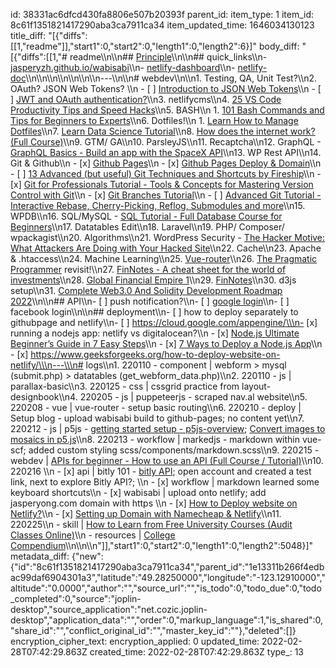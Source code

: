 id: 38331ac6dfcd430fa8806e507b20393f
parent_id: 
item_type: 1
item_id: 8c61f1351821417290aba3ca7911ca34
item_updated_time: 1646034130123
title_diff: "[{\"diffs\":[[1,\"readme\"]],\"start1\":0,\"start2\":0,\"length1\":0,\"length2\":6}]"
body_diff: "[{\"diffs\":[[1,\"# readme\\\n\\\n## [Principle](:/52a5ccffb4dd4594991cffc969b64764)\\\n\\\n## quick_links\\\n- [jasperyzh.github.io/wabisabi](https://jasperyzh.github.io/wabisabi/)\\\n- [netlify-dashboard](https://app.netlify.com/)\\\n- [netlify-doc](https://docs.netlify.com/)\\\n\\\n\\\n\\\n\\\n\\\n\\\n---\\\n\\\n# webdev\\\n\\\n1. Testing, QA, Unit Test?\\\n2. OAuth? JSON Web Tokens? \\\n   - [ ] [Introduction to JSON Web Tokens](https://jwt.io/introduction/)\\\n   - [ ] [JWT and OAuth authentication?](https://stackoverflow.com/questions/39909419/what-are-the-main-differences-between-jwt-and-oauth-authentication)\\\n3. netlifycms\\\n4. [25 VS Code Productivity Tips and Speed Hacks](https://www.youtube.com/watch?v=ifTF3ags0XI)\\\n5. BASH\\\n   1. [101 Bash Commands and Tips for Beginners to Experts](https://dev.to/awwsmm/101-bash-commands-and-tips-for-beginners-to-experts-30je)\\\n6. Dotfiles!\\\n   1. [Learn How to Manage Dotfiles](https://hackernoon.com/learn-how-to-manage-dotfiles-b8b62c6c5491)\\\n7. [Learn Data Science Tutorial](https://www.youtube.com/watch?v=ua-CiDNNj30)\\\n8. [How does the internet work? (Full Course)](https://www.youtube.com/watch?v=zN8YNNHcaZc)\\\n9.  GTM/ GA\\\n10. ParsleyJS\\\n11. Recaptcha\\\n12. GraphQL - [GraphQL Basics - Build an app with the SpaceX API](https://www.youtube.com/watch?v=7wzR4Ig5pTI)\\\n13. WP Rest API\\\n14. Git & Github\\\n    - [x] [Github Pages](https://docs.github.com/en/pages/getting-started-with-github-pages/about-github-pages)\\\n    - [x] [Github Pages Deploy & Domain](https://www.youtube.com/watch?v=SKXkC4SqtRk)\\\n    - [ ] [13 Advanced (but useful) Git Techniques and Shortcuts by Fireship](https://www.youtube.com/watch?v=ecK3EnyGD8o)\\\n    - [x] [Git for Professionals Tutorial - Tools & Concepts for Mastering Version Control with Git](https://www.youtube.com/watch?v=Uszj_k0DGsg)\\\n    - [x] [Git Branches Tutorial](https://www.youtube.com/watch?v=e2IbNHi4uCI)\\\n    - [ ] [Advanced Git Tutorial - Interactive Rebase, Cherry-Picking, Reflog, Submodules and more](https://www.youtube.com/watch?v=qsTthZi23VE)\\\n15. WPDB\\\n16. SQL/MySQL - [SQL Tutorial - Full Database Course for Beginners](https://www.youtube.com/watch?v=HXV3zeQKqGY)\\\n17. Datatables Edit\\\n18. Laravel\\\n19. PHP/ Composer/ wpackagist\\\n20. Algorithms\\\n21. WordPress Security - [The Hacker Motive: What Attackers Are Doing with Your Hacked Site](https://www.youtube.com/watch?v=GkL-KYnpy0w)\\\n22. Cache\\\n23. Apache & .htaccess\\\n24. Machine Learning\\\n25. [Vue-router](https://router.vuejs.org/guide/#html)\\\n26. [The Pragmatic Programmer](./_ebook/The%20Pragmatic%20Programmer.pdf) revisit!\\\n27. [FinNotes - A cheat sheet for the world of investments](https://www.youtube.com/watch?v=4sLWRScmfH0)\\\n28. [Global Financial Empire 1](https://www.youtube.com/watch?v=4THv2qQjLhc)\\\n29. [FinNotes](https://www.finnotes.org/)\\\n30. d3js setup\\\n31. [Complete Web3.0 And Solidity Development Roadmap 2022](https://vitto.cc/web3-and-solidity-smart-contracts-development-roadmap/)\\\n\\\n## API\\\n- [ ] push notification?\\\n- [ ] [google login](https://developers.google.com/identity/sign-in/web/sign-in)\\\n- [ ] facebook login\\\n\\\n## deployment\\\n- [ ] how to deploy separately to githubpage and netlify\\\n- [ ] https://cloud.google.com/appengine/\\\n- [x] running a nodejs app: netlify vs digitalocean?\\\n   - [x] [Node.js Ultimate Beginner’s Guide in 7 Easy Steps](https://www.youtube.com/watch?v=ENrzD9HAZK4)\\\n   - [x] [7 Ways to Deploy a Node.js App](https://www.youtube.com/watch?v=uEVmD6n8Il0)\\\n   - [x] https://www.geeksforgeeks.org/how-to-deploy-website-on-netlify/\\\n---\\\n# logs\\\n1. 220110 - component | webform > mysql (submit.php) > datatables (get_webform_data.php)\\\n2. 220110 - js | parallax-basic\\\n3. 220125 - css | cssgrid practice from layout-designbook\\\n4. 220205 - js | puppeteerjs - scraped nav.al website\\\n5. 220208 - vue | vue-router - setup basic routing\\\n6. 220210 - deploy | Setup blog - upload wabisabi build to github-pages; no content yet\\\n7. 220212 - js | p5js - [getting started setup - p5js-overview](https://github.com/processing/p5.js/wiki/p5.js-overview); [Convert images to mosaics in p5.js](https://dev.to/andyhaskell/convert-images-to-mosaics-in-p5js-2dlc)\\\n8. 220213 - workflow | markedjs - markdown within vue-scf; added custom styling scss/components/markdown.scss\\\n9. 220215 - webdev | [APIs for beginner - How to use an API (Full Course / Tutorial)](https://www.youtube.com/watch?v=GZvSYJDk-us)\\\n10. 220216 \\\n     - [x] api | bitly 101 - [bitly API](https://dev.bitly.com/api-reference); open account and created a test link, next to explore Bitly API?; \\\n     - [x] workflow | markdown learned some keyboard shortcuts\\\n     - [x] wabisabi | upload onto netlify; add jasperyong.com domain with https \\\n       - [x] [How to Deploy website on Netlify?](https://www.geeksforgeeks.org/how-to-deploy-website-on-netlify/)\\\n       - [x] [Setting up Domain with Namecheap & Netlify](https://www.blog.ezekielekunola.com/setting-up-domain-with-namecheap-and-netlify)\\\n11. 220225\\\n     - skill | [How to Learn from Free University Courses (Audit Classes Online)](https://www.youtube.com/watch?v=QeRSEoqpKVI)\\\n     - resources | [College Compendium](https://collegecompendium.org/)\\\n\\\n\\\n\"]],\"start1\":0,\"start2\":0,\"length1\":0,\"length2\":5048}]"
metadata_diff: {"new":{"id":"8c61f1351821417290aba3ca7911ca34","parent_id":"1e13311b266f4edbac99daf6904301a3","latitude":"49.28250000","longitude":"-123.12910000","altitude":"0.0000","author":"","source_url":"","is_todo":0,"todo_due":0,"todo_completed":0,"source":"joplin-desktop","source_application":"net.cozic.joplin-desktop","application_data":"","order":0,"markup_language":1,"is_shared":0,"share_id":"","conflict_original_id":"","master_key_id":""},"deleted":[]}
encryption_cipher_text: 
encryption_applied: 0
updated_time: 2022-02-28T07:42:29.863Z
created_time: 2022-02-28T07:42:29.863Z
type_: 13